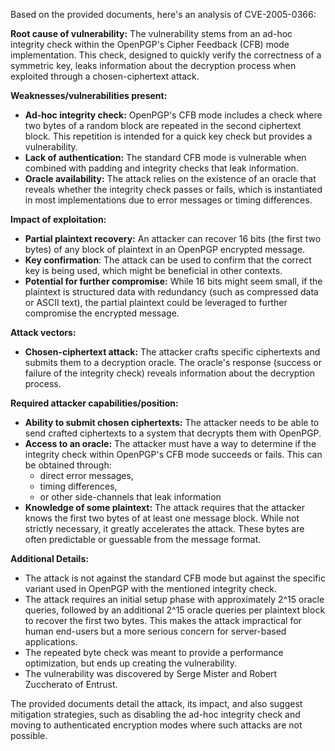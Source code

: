 Based on the provided documents, here's an analysis of CVE-2005-0366:

**Root cause of vulnerability:**
The vulnerability stems from an ad-hoc integrity check within the OpenPGP's Cipher Feedback (CFB) mode implementation. This check, designed to quickly verify the correctness of a symmetric key, leaks information about the decryption process when exploited through a chosen-ciphertext attack.

**Weaknesses/vulnerabilities present:**
- **Ad-hoc integrity check:** OpenPGP's CFB mode includes a check where two bytes of a random block are repeated in the second ciphertext block. This repetition is intended for a quick key check but provides a vulnerability.
- **Lack of authentication:** The standard CFB mode is vulnerable when combined with padding and integrity checks that leak information.
- **Oracle availability:** The attack relies on the existence of an oracle that reveals whether the integrity check passes or fails, which is instantiated in most implementations due to error messages or timing differences.

**Impact of exploitation:**
- **Partial plaintext recovery:** An attacker can recover 16 bits (the first two bytes) of any block of plaintext in an OpenPGP encrypted message.
- **Key confirmation**: The attack can be used to confirm that the correct key is being used, which might be beneficial in other contexts.
- **Potential for further compromise:** While 16 bits might seem small, if the plaintext is structured data with redundancy (such as compressed data or ASCII text), the partial plaintext could be leveraged to further compromise the encrypted message.

**Attack vectors:**
- **Chosen-ciphertext attack:** The attacker crafts specific ciphertexts and submits them to a decryption oracle. The oracle's response (success or failure of the integrity check) reveals information about the decryption process.

**Required attacker capabilities/position:**
- **Ability to submit chosen ciphertexts:** The attacker needs to be able to send crafted ciphertexts to a system that decrypts them with OpenPGP.
- **Access to an oracle:** The attacker must have a way to determine if the integrity check within OpenPGP's CFB mode succeeds or fails. This can be obtained through:
    - direct error messages,
    - timing differences,
    - or other side-channels that leak information
- **Knowledge of some plaintext:** The attack requires that the attacker knows the first two bytes of at least one message block. While not strictly necessary, it greatly accelerates the attack. These bytes are often predictable or guessable from the message format.

**Additional Details:**
- The attack is not against the standard CFB mode but against the specific variant used in OpenPGP with the mentioned integrity check.
- The attack requires an initial setup phase with approximately 2^15 oracle queries, followed by an additional 2^15 oracle queries per plaintext block to recover the first two bytes. This makes the attack impractical for human end-users but a more serious concern for server-based applications.
- The repeated byte check was meant to provide a performance optimization, but ends up creating the vulnerability.
- The vulnerability was discovered by Serge Mister and Robert Zuccherato of Entrust.

The provided documents detail the attack, its impact, and also suggest mitigation strategies, such as disabling the ad-hoc integrity check and moving to authenticated encryption modes where such attacks are not possible.